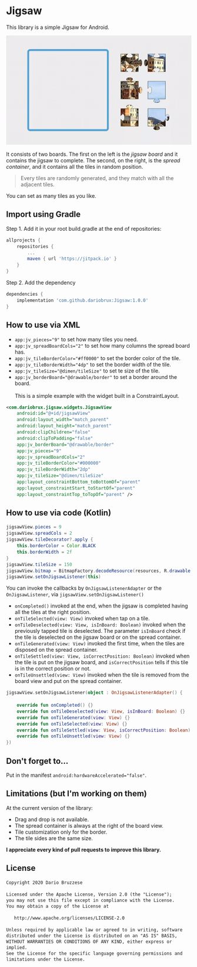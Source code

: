 # Jigsaw
This library is a simple Jigsaw for Android.


![Watch the video](https://github.com/dariobrux/Jigsaw/blob/master/preview.gif)

It consists of two boards. The first on the left is the *jigsaw board* and it contains the jigsaw to complete. The second, on the right, is the *spread container*, and it contains all the tiles in random position.

> Every tiles are randomly generated, and they match with all the adjacent tiles.

You can set as many tiles as you like. 

## Import using Gradle
Step 1. Add it in your root build.gradle at the end of repositories:
~~~~ gradle
allprojects {
    repositories {
        ...
        maven { url 'https://jitpack.io' }
    }
}
~~~~
Step 2. Add the dependency
~~~~ gradle
dependencies {
    implementation 'com.github.dariobrux:Jigsaw:1.0.0'
}
~~~~

## How to use via XML   
* `app:jv_pieces="9"` to set how many tiles you need.    
* `app:jv_spreadBoardCols="2"` to set how many columns the spread board has.  
* `app:jv_tileBorderColor="#ff0000"` to set the border color of the tile.  
* `app:jv_tileBorderWidth="4dp"` to set the border width of the tile.  
* `app:jv_tileSize="@dimen/tileSize"` to set te size of the tile.  
* `app:jv_borderBoard="@drawable/border"` to set a border around the board.  
\
This is a simple example with the widget built in a ConstraintLayout.  
~~~~ xml
<com.dariobrux.jigsaw.widgets.JigsawView  
    android:id="@+id/jigsawView"  
    android:layout_width="match_parent"  
    android:layout_height="match_parent"  
    android:clipChildren="false"  
    android:clipToPadding="false"  
    app:jv_borderBoard="@drawable/border"  
    app:jv_pieces="9"  
    app:jv_spreadBoardCols="2"  
    app:jv_tileBorderColor="#000000"  
    app:jv_tileBorderWidth="2dp"  
    app:jv_tileSize="@dimen/tileSize"  
    app:layout_constraintBottom_toBottomOf="parent"  
    app:layout_constraintStart_toStartOf="parent"  
    app:layout_constraintTop_toTopOf="parent" />
~~~~

## How to use via code (Kotlin)
~~~~ java
jigsawView.pieces = 9
jigsawView.spreadCols = 2
jigsawView.tileDecorator?.apply {
    this.borderColor = Color.BLACK
    this.borderWidth = 2f
}
jigsawView.tileSize = 150
jigsawView.bitmap = BitmapFactory.decodeResource(resources, R.drawable.genoa)
jigsawView.setOnJigsawListener(this)
~~~~

You can invoke the callbacks by `OnJigsawListenerAdapter` or the `OnJigsawListener`, via `jigsawView.setOnJigsawListener()`
* `onCompleted()` invoked at the end, when the jigsaw is completed having all the tiles at the right position.
* `onTileSelected(view: View)` invoked when tap on a tile.
* `onTileDeselected(view: View, isInBoard: Boolean)` invoked when the previously tapped tile is deselected. The parameter `isInBoard` check if the tile is deselected on the jigsaw board or on the spread container.
* `onTileGenerated(view: View)` invoked the first time, when the tiles are disposed on the spread container.
* `onTileSettled(view: View, isCorrectPosition: Boolean)` invoked when the tile is put on the jigsaw board, and `isCorrectPosition` tells if this tile is in the correct position or not.
* `onTileUnsettled(view: View)` invoked when the tile is removed from the board view and put on the spread container.

~~~~ kotlin
jigsawView.setOnJigsawListener(object : OnJigsawListenerAdapter() {

    override fun onCompleted() {}   
    override fun onTileDeselected(view: View, isInBoard: Boolean) {}
    override fun onTileGenerated(view: View) {}
    override fun onTileSelected(view: View) {}
    override fun onTileSettled(view: View, isCorrectPosition: Boolean) {}
    override fun onTileUnsettled(view: View) {}
})
~~~~
## Don't forget to...
Put in the manifest `android:hardwareAccelerated="false"`.

## Limitations (but I'm working on them)
At the current version of the library:
* Drag and drop is not available.  
* The spread container is always at the right of the board view.
* Tile customization only for the border.
* The tile sides are the same size.

**I appreciate every kind of pull requests to improve this library.**

## License
~~~~
Copyright 2020 Dario Bruzzese

Licensed under the Apache License, Version 2.0 (the "License");
you may not use this file except in compliance with the License.
You may obtain a copy of the License at

   http://www.apache.org/licenses/LICENSE-2.0

Unless required by applicable law or agreed to in writing, software
distributed under the License is distributed on an "AS IS" BASIS,
WITHOUT WARRANTIES OR CONDITIONS OF ANY KIND, either express or implied.
See the License for the specific language governing permissions and
limitations under the License.
~~~~
